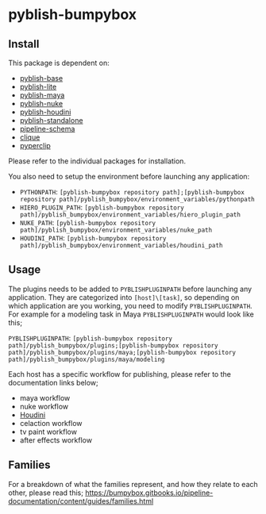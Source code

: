 # pyblish-bumpybox

## Install

This package is dependent on:

- [pyblish-base](https://github.com/pyblish/pyblish-base)
- [pyblish-lite](https://github.com/pyblish/pyblish-lite)
- [pyblish-maya](https://github.com/pyblish/pyblish-maya)
- [pyblish-nuke](https://github.com/pyblish/pyblish-nuke)
- [pyblish-houdini](https://github.com/pyblish/pyblish-houdini)
- [pyblish-standalone](https://github.com/pyblish/pyblish-standalone)
- [pipeline-schema](https://github.com/Bumpybox/pipeline-schema)
- [clique](https://gitlab.com/4degrees/clique)
- [pyperclip](https://github.com/asweigart/pyperclip)

Please refer to the individual packages for installation.

You also need to setup the environment before launching any application:

- ```PYTHONPATH```: ```[pyblish-bumpybox repository path];[pyblish-bumpybox repository path]/pyblish_bumpybox/environment_variables/pythonpath```
- ```HIERO_PLUGIN_PATH```:  ```[pyblish-bumpybox repository path]/pyblish_bumpybox/environment_variables/hiero_plugin_path```
- ```NUKE_PATH```:  ```[pyblish-bumpybox repository path]/pyblish_bumpybox/environment_variables/nuke_path```
- ```HOUDINI_PATH```:  ```[pyblish-bumpybox repository path]/pyblish_bumpybox/environment_variables/houdini_path```

## Usage

The plugins needs to be added to ```PYBLISHPLUGINPATH``` before launching any application. They are categorized into ```[host]\[task]```, so depending on which application are you working, you need to modify ```PYBLISHPLUGINPATH```. For example for a modeling task in Maya ```PYBLISHPLUGINPATH``` would look like this;

```PYBLISHPLUGINPATH```:  ```[pyblish-bumpybox repository path]/pyblish_bumpybox/plugins;[pyblish-bumpybox repository path]/pyblish_bumpybox/plugins/maya;[pyblish-bumpybox repository path]/pyblish_bumpybox/plugins/maya/modeling```

Each host has a specific workflow for publishing, please refer to the documentation links below;

- maya workflow
- nuke workflow
- [Houdini](https://bumpybox.gitbooks.io/pipeline-documentation/content/guides/houdini.html)
- celaction workflow
- tv paint workflow
- after effects workflow

## Families

For a breakdown of what the families represent, and how they relate to each other, please read this; https://bumpybox.gitbooks.io/pipeline-documentation/content/guides/families.html
